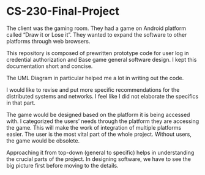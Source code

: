 # CS-230-Final-Project

The client was the gaming room. They had a game on Android platform called “Draw it or Lose it”. 
They wanted to expand the software to other platforms through web browsers.

This repository is composed of prewritten prototype code for user log in credential authorization and Base game general software design. I kept this documentation short and concise. 

The UML Diagram in particular helped me a lot in writing out the code.

I would like to revise and put more specific recommendations for the distributed systems and networks. I feel like I did not elaborate the specifics in that part.

The game would be designed based on the platform it is being accessed with. I categorized the users’ needs through the platform they are accessing the game. This will make the work of integration of multiple platforms easier. The user is the most vital part of the whole project. Without users, the game would be obsolete.

Approaching it from top-down (general to specific) helps in understanding the crucial parts of the project. In designing software, we have to see the big picture first before moving to the details.
